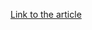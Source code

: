 [Link to the article](https://thehackernews.com/2025/03/encrypthub-exploits-windows-zero-day-to.html)
